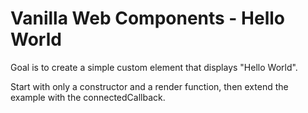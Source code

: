# Vanilla Web Components - Hello World

Goal is to create a simple custom element that displays "Hello World".

Start with only a constructor and a render function, then extend the example with the connectedCallback.